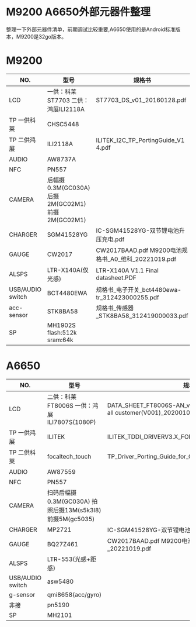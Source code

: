 # M9200 A6650外部元器件整理

整理一下外部元器件清单，前期调试比较重要,A6650使用的是Android标准版本，M9200是32go版本。

# M9200
  
 NO.  | 型号 | 规格书 | 参考代码
------|-------|-------|------
 LCD    |  一供：科莱ST7703  二供：鸿展ILI2118A     |  ST7703_DS_v01_20160128.pdf    |   55718(M9200)调试资料.zip   
 TP 一供科莱   |   CHSC5448    |      |    
  TP 二供鸿展   |   ILI2118A    |   ILITEK_I2C_TP_PortingGuide_V1 4.pdf    |   TDD_v8.0.6.1.zip   
 AUDIO    | AW8737A      |       |    艾为  
 NFC    |     PN557  |       |      
 CAMERA   |   后幅摄0.3M(GC030A) 后摄2M(GC02M1) 前摄2M(GC02M1)  |       |      
 CHARGER   |   SGM41528YG    |  IC-SGM41528YG-双节锂电池升压充电.pdf     |      
GAUGE    |   CW2017    |    CW2017BAAD.pdf  M9200电池规格书_A0_维科_20221019.pdf |      
 ALSPS    |   LTR-X140A(仅光感)    |  LTR-X140A V1.1 Final datasheet.PDF     |      
 USB/AUDIO switch   |  BCT4480EWA     |  规格书_电子开关_bct4480ewa-tr_312423000255.pdf     |      
 acc-sensor   |   STK8BA58    |    规格书_传感器_STK8BA58_312419000033.pdf   |      
 SP   |  MH1902S flash:512k sram:64k      |       |      

 # A6650

 NO.  | 型号 | 规格书 | 参考代码
------|-------|-------|------
 LCD    |  二供：科莱FT8006S  一供：鸿展ILI7807S(1080P)     |  DATA_SHEET_FT8006S-AN_v05.pdf ILI7807S Data Sheet for all customer(V001)_20200108.pdf  |   
 TP 一供鸿展   |   ILITEK    |   ILITEK_TDDI_DRIVERV3.X_FOR_LINUX_V1.0.pdf   |    
  TP 二供科莱   |   focaltech_touch    |   TP_Driver_Porting_Guide_for_Qualcomm_v3.4_20211209.pdf    |   TDD_v8.0.6.1.zip   
 AUDIO    | AW87559      |       |    艾为  
 NFC    |     PN557  |       |      
 CAMERA   |   扫码后幅摄0.3M(GC030A) 拍照后摄13M(s5k3l8)  前摄5M(gc5035)  |       |      
 CHARGER   |   MP2721    |  IC-SGM41528YG-双节锂电池升压充电.pdf     |      
GAUGE    |   BQ27Z461    |    CW2017BAAD.pdf  M9200电池规格书_A0_维科_20221019.pdf |      
 ALSPS    |   LTR-553(光感+距感)    |       |      
 USB/AUDIO switch   |  asw5480     |       |      
 g-sensor   |  qmi8658(acc/gyro)     |       |      
 非接   |   pn5190   |       |      
 SP  |  MH2101   |       |      